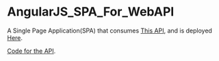 # AngularJS_SPA_For_WebAPI

A Single Page Application(SPA) that consumes [This API](http://jazyac-001-site1.gtempurl.com/api/todo), and is deployed [Here](http://angularjsgui.atwebpages.com/#/).

[Code for the API](https://github.com/Jazyac/.NetCoreWebAPI).

